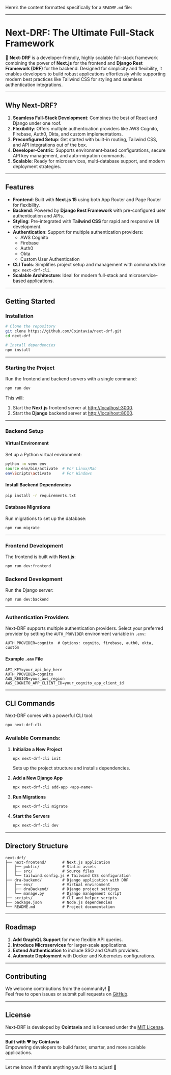 Here’s the content formatted specifically for a `README.md` file:

---

# **Next-DRF: The Ultimate Full-Stack Framework**

🚀 **Next-DRF** is a developer-friendly, highly scalable full-stack framework combining the power of **Next.js** for the frontend and **Django Rest Framework (DRF)** for the backend. Designed for simplicity and flexibility, it enables developers to build robust applications effortlessly while supporting modern best practices like Tailwind CSS for styling and seamless authentication integrations.

---

## **Why Next-DRF?**

1. **Seamless Full-Stack Development**: Combines the best of React and Django under one roof.
2. **Flexibility**: Offers multiple authentication providers like AWS Cognito, Firebase, Auth0, Okta, and custom implementations.
3. **Preconfigured Setup**: Get started with built-in routing, Tailwind CSS, and API integrations out of the box.
4. **Developer-Centric**: Supports environment-based configurations, secure API key management, and auto-migration commands.
5. **Scalable**: Ready for microservices, multi-database support, and modern deployment strategies.

---

## **Features**

- **Frontend**: Built with **Next.js 15** using both App Router and Page Router for flexibility.
- **Backend**: Powered by **Django Rest Framework** with pre-configured user authentication and APIs.
- **Styling**: Pre-integrated with **Tailwind CSS** for rapid and responsive UI development.
- **Authentication**: Support for multiple authentication providers:
  - AWS Cognito
  - Firebase
  - Auth0
  - Okta
  - Custom User Authentication
- **CLI Tools**: Simplifies project setup and management with commands like `npx next-drf-cli`.
- **Scalable Architecture**: Ideal for modern full-stack and microservice-based applications.

---

## **Getting Started**

### **Installation**

```bash
# Clone the repository
git clone https://github.com/Cointavia/next-drf.git
cd next-drf

# Install dependencies
npm install
```

---

### **Starting the Project**

Run the frontend and backend servers with a single command:
```bash
npm run dev
```

This will:
1. Start the **Next.js** frontend server at [http://localhost:3000](http://localhost:3000).
2. Start the **Django** backend server at [http://localhost:8000](http://localhost:8000).

---

### **Backend Setup**

#### Virtual Environment
Set up a Python virtual environment:
```bash
python -m venv env
source env/bin/activate  # For Linux/Mac
env\Scripts\activate     # For Windows
```

#### Install Backend Dependencies
```bash
pip install -r requirements.txt
```

#### Database Migrations
Run migrations to set up the database:
```bash
npm run migrate
```

---

### **Frontend Development**

The frontend is built with **Next.js**:
```bash
npm run dev:frontend
```

### **Backend Development**

Run the Django server:
```bash
npm run dev:backend
```

---

### **Authentication Providers**
Next-DRF supports multiple authentication providers. Select your preferred provider by setting the `AUTH_PROVIDER` environment variable in `.env`:

```env
AUTH_PROVIDER=cognito  # Options: cognito, firebase, auth0, okta, custom
```

#### Example `.env` File
```env
API_KEY=your_api_key_here
AUTH_PROVIDER=cognito
AWS_REGION=your_aws_region
AWS_COGNITO_APP_CLIENT_ID=your_cognito_app_client_id
```

---

## **CLI Commands**

Next-DRF comes with a powerful CLI tool:
```bash
npx next-drf-cli
```

### Available Commands:
1. **Initialize a New Project**
   ```bash
   npx next-drf-cli init
   ```
   Sets up the project structure and installs dependencies.

2. **Add a New Django App**
   ```bash
   npx next-drf-cli add-app <app-name>
   ```

3. **Run Migrations**
   ```bash
   npx next-drf-cli migrate
   ```

4. **Start the Servers**
   ```bash
   npx next-drf-cli dev
   ```

---

## **Directory Structure**

```plaintext
next-drf/
├── next-frontend/       # Next.js application
│   ├── public/          # Static assets
│   ├── src/             # Source files
│   └── tailwind.config.js # Tailwind CSS configuration
├── dra-backend/         # Django application with DRF
│   ├── env/             # Virtual environment
│   ├── draBackend/      # Django project settings
│   └── manage.py        # Django management script
├── scripts/             # CLI and helper scripts
├── package.json         # Node.js dependencies
└── README.md            # Project documentation
```

---

## **Roadmap**
1. **Add GraphQL Support** for more flexible API queries.
2. **Introduce Microservices** for larger-scale applications.
3. **Extend Authentication** to include SSO and OAuth providers.
4. **Automate Deployment** with Docker and Kubernetes configurations.

---

## **Contributing**
We welcome contributions from the community! 🚀  
Feel free to open issues or submit pull requests on [GitHub](https://github.com/Cointavia/next-drf).

---

## **License**
Next-DRF is developed by **Cointavia** and is licensed under the [MIT License](LICENSE).

---

**Built with ❤️ by Cointavia**  
Empowering developers to build faster, smarter, and more scalable applications.

---

Let me know if there’s anything you’d like to adjust! 🚀